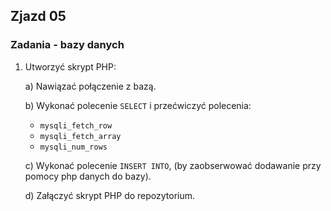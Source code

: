 ## Zjazd 05

### Zadania - bazy danych

1. Utworzyć skrypt PHP:

    a) Nawiązać połączenie z bazą.

    b) Wykonać polecenie `SELECT` i przećwiczyć polecenia:
   - `mysqli_fetch_row`
   - `mysqli_fetch_array`
   - `mysqli_num_rows`

    c) Wykonać polecenie `INSERT INTO`, (by zaobserwować dodawanie przy pomocy php danych do bazy).

    d) Załączyć skrypt PHP do repozytorium.
